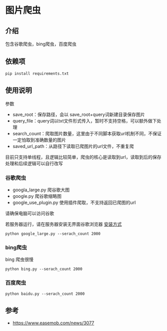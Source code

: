 # 图片爬虫
## 介绍
包含谷歌爬虫，bing爬虫，百度爬虫

## 依赖项
```
pip install requirements.txt
```

## 使用说明
参数
+ save_root：保存路径，会以 save_root+query词新建目录保存图片
+ query_file：query词以txt文件形式传入，暂时不支持空格，可以额外做下处理
+ search_count：爬取图片数量，这里由于不同脚本获取url机制不同，不保证一定怕取到准确数量的图片
+ saved_url_path：从路径下读取已爬图片的url文件，不重复爬

目前只支持单线程，且逻辑比较简单，爬虫的核心是读取到url，读取到后的保存处理和后续逻辑可以自行改写

### 谷歌爬虫
+ googla_large.py 爬谷歌大图
+ google.py 爬谷歌缩略图
+ google_use_plugin.py 使用插件爬取，不支持返回已爬图的url

请确保电脑可以访问谷歌

若服务器运行，请在服务器安装无界面谷歌浏览器 [安装方式](https://blog.csdn.net/qq_39147299/article/details/122588194)

```
python google_large.py --serach_count 2000
```

### bing爬虫
bing 爬虫很慢
```
python bing.py --serach_count 2000
```


### 百度爬虫
```
python baidu.py --serach_count 2000
```

## 参考
 + https://www.easemob.com/news/3077 
